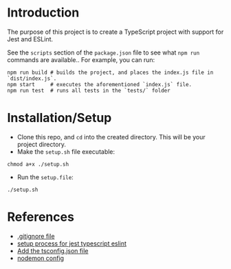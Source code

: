 # Introduction

The purpose of this project is to create a TypeScript project with support for Jest and ESLint. 

See the `scripts` section of the `package.json` file to see what `npm run` commands are available.. For example, you can run:

```shell
npm run build # builds the project, and places the index.js file in `dist/index.js`.
npm start     # executes the aforementioned `index.js` file.
npm run test  # runs all tests in the `tests/` folder
```

# Installation/Setup

- Clone this repo, and `cd` into the created directory. This will be your project directory.
- Make the `setup.sh` file executable:
```shell
chmod a+x ./setup.sh
```
- Run the `setup.file`:
```shell
./setup.sh
```


# References
- [.gitignore file](https://github.com/github/gitignore/blob/main/Node.gitignore)
- [setup process for jest typescript eslint](https://sharvishi9118.medium.com/setting-up-typescript-eslint-jest-project-3621a6d43609)
- [Add the tsconfig.json file](https://learn.microsoft.com/en-us/visualstudio/javascript/compile-typescript-code-npm?view=vs-2022)
- [nodemon config](https://www.npmjs.com/package/nodemon)

